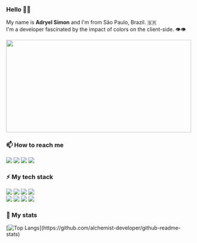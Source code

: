 ### Hello 👋🏻

My name is <b>Adryel Simon</b> and I'm from São Paulo, Brazil. 🇧🇷
<br>
I'm a developer fascinated by the impact of colors on the client-side. 👁👁
<br>

<img src="https://64.media.tumblr.com/51a65223a5a8f5401181240361fe6478/tumblr_pwlwetBM5u1sqtzdpo1_1280.gifv" width="500" height="250">


### 📫 How to reach me

[![](https://img.shields.io/badge/-adryel-0D1017?style=for-the-badge&logo=hackerrank)](https://hackerrank.com/adryel)
[![](https://img.shields.io/badge/-adryelsimon-0D1017?style=for-the-badge&logo=linkedin)](https://www.linkedin.com/in/adryelsimon)
[![](https://img.shields.io/badge/-adryelsmn-0D1017?style=for-the-badge&logo=instagram)](https://instagram.com/adryelsmn)
[![](https://img.shields.io/badge/-alchemist-0D1017?style=for-the-badge&logo=vercel)](https://alchemistic.tech/)


### ⚡ My tech stack

![](https://img.shields.io/badge/-Node.Js-0D1017?style=for-the-badge&logo=node.js)
![](https://img.shields.io/badge/-express.Js-0D1017?style=for-the-badge&logo=express)
![](https://img.shields.io/badge/-React.Js-0D1017?style=for-the-badge&logo=react)
![](https://img.shields.io/badge/-typescript-0D1017?style=for-the-badge&logo=typescript)
<br/>
![](https://img.shields.io/badge/-bootstrap-0D1017?style=for-the-badge&logo=bootstrap)
![](https://img.shields.io/badge/-sass-0D1017?style=for-the-badge&logo=sass)
![](https://img.shields.io/badge/-sequelize-0D1017?style=for-the-badge&logo=sequelize&logoColor=sequelize)
![](https://img.shields.io/badge/-MySQL-0D1017?style=for-the-badge&logo=mysql)

### 🧠 My stats

[![Top Langs](https://github-readme-stats.vercel.app/api/top-langs/?username=alchemist-developer&layout=compact&theme=nord&bg_color=0D1017&hide_border=true")](https://github.com/alchemist-developer/github-readme-stats)
